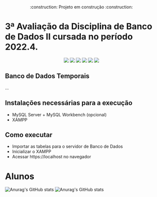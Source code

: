 <p align="center">
  :construction: Projeto em construção :construction:
</p>

# 3ª Avaliação da Disciplina de Banco de Dados II cursada no período 2022.4.
<p align="center">
  <img src="https://img.shields.io/badge/-GitHub-05122A?style=flat&logo=github" />
  <img src="https://img.shields.io/badge/-Visual%20Studio%20Code-05122A?style=flat&logo=visual-studio-code&logoColor=007ACC" />
  <img src="https://img.shields.io/badge/-JavaScript-05122A?style=flat&logo=javascript" />
  <img src="https://img.shields.io/badge/-PHP-05122A?style=flat&logo=PHP" />
  <img src="https://img.shields.io/badge/-HTML-05122A?style=flat&logo=html5" />
  <img src="https://img.shields.io/badge/-CSS-05122A?style=flat&logo=CSS3" />
</p>


## Banco de Dados Temporais
...

## Instalações necessárias para a execução
- MySQL Server + MySQL Workbench (opcional)
- XAMPP

## Como executar
- Importar as tabelas para o servidor de Banco de Dados
- Inicializar o XAMPP
- Acessar https://localhost no navegador

# Alunos
![Anurag's GitHub stats](https://github-readme-stats.vercel.app/api?username=JonathanSaless&show_icons=true&theme=radical)
![Anurag's GitHub stats](https://github-readme-stats.vercel.app/api?username=MarcosLima11&show_icons=true&theme=radical)
